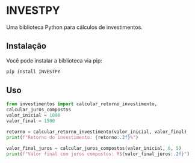 # INVESTPY
Uma biblioteca Python para cálculos de investimentos.

## Instalação
Você pode instalar a biblioteca via pip:
```bash
pip install INVESTPY
```
## Uso
```python
from investimentos import calcular_retorno_investimento,
calcular_juros_compostos
valor_inicial = 1000
valor_final = 1500

retorno = calcular_retorno_investimento(valor_inicial, valor_final)
print(f"Retorno do investimento: {retorno:.2f}%")

valor_final_juros = calcular_juros_compostos(valor_inicial, 6, 5)
print(f"Valor final com juros compostos: R${valor_final_juros:.2f}")
```
